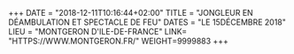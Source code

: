+++
DATE = "2018-12-11T10:16:44+02:00"
TITLE = "JONGLEUR EN DÉAMBULATION ET SPECTACLE DE FEU"
DATES = "LE 15DÉCEMBRE 2018"
LIEU = "MONTGERON D'ILE-DE-FRANCE"
LINK= "HTTPS://WWW.MONTGERON.FR/"
WEIGHT=9999883
+++